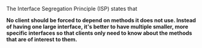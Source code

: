 The Interface Segregation Principle (ISP) states that 

**No client should be forced to depend on methods it does not use. Instead of having one large interface, it's better to have multiple smaller, more specific interfaces so that clients only need to know about the methods that are of interest to them.**